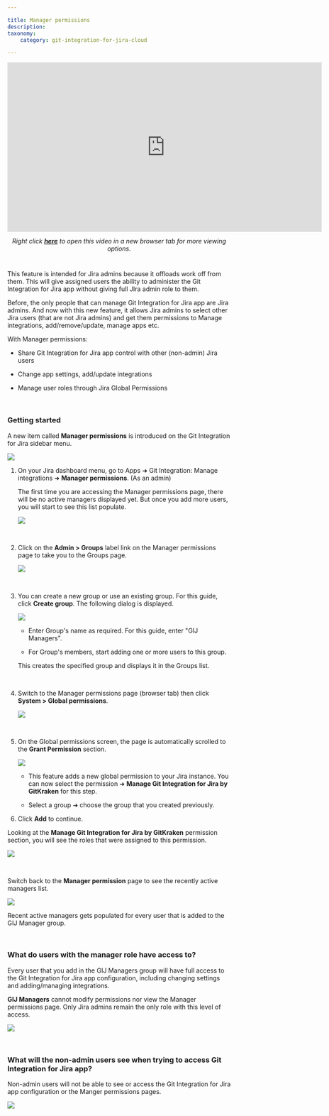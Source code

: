 ```yaml
---

title: Manager permissions
description:
taxonomy:
    category: git-integration-for-jira-cloud

---
```


<div class='embed-container embed-container--16-9'>
        <iframe width='709' height='382' src='https://www.youtube.com/embed/2tmWvRxj9Ls' frameborder='0' allowfullscreen ></iframe>
    </div>

<div align='center' style='margin-top:12px;margin-bottom:40px;'>
    <i>Right click <a href='https://www.youtube.com/watch?v=2tmWvRxj9Ls'><b>here</b></a> to open this video in a new browser tab for more viewing options.</i>
</div>

This feature is intended for Jira admins because it offloads work off from them. This will give assigned users the ability to administer the Git Integration for Jira app without giving full JIra admin role to them.

Before, the only people that can manage Git Integration for Jira app are Jira admins. And now with this new feature, it allows Jira admins to select other Jira users (that are not Jira admins) and get them permissions to Manage integrations, add/remove/update, manage apps etc.

With Manager permissions:

*   Share Git Integration for Jira app control with other (non-admin) Jira users

*   Change app settings, add/update integrations

*   Manage user roles through Jira Global Permissions

&nbsp;

### Getting started

A new item called **Manager permissions** is introduced on the Git Integration for Jira sidebar menu.

![](/wp-content/uploads/gij-gitserverdc-manager-permission-access-location.png)

1.  On your Jira dashboard menu, go to Apps ➜ Git Integration: Manage integrations ➜ **Manager permissions**. (As an admin)

    The first time you are accessing the Manager permissions page, there will be no active managers displayed yet. But once you add more users, you will start to see this list populate.

    ![](/wp-content/uploads/gij-gitserverdc-manage-permissions-admin-groups-sel.png)

    &nbsp;

2.  Click on the **Admin \> Groups** label link on the Manager permissions page to take you to the Groups page.

    ![](/wp-content/uploads/gij-gitserverdc-manager-permission-create-group.png)

    &nbsp;

3.  You can create a new group or use an existing group. For this guide, click **Create group**. The following dialog is displayed.

    ![](/wp-content/uploads/gij-gitserverdc-manager-permission-create-group-dlg.png)

    *   Enter Group's name as required. For this guide, enter "GIJ Managers".

    *   For Group's members, start adding one or more users to this group.

    This creates the specified group and displays it in the Groups list.

    &nbsp;

4.  Switch to the Manager permissions page (browser tab) then click **System \> Global permissions**.

    ![](/wp-content/uploads/gij-gitserverdc-manager-permission-sys-global-acl.png)
    
    &nbsp;

5.  On the Global permissions screen, the page is automatically scrolled to the **Grant Permission** section.

    ![](/wp-content/uploads/gij-gitserverdc-manager-permission-global-grant-permission.png)

    *   This feature adds a new global permission to your Jira instance. You can now select the permission ➜ **Manage Git Integration for Jira by GitKraken** for this step.

    *   Select a group ➜ choose the group that you created previously.
    
6.  Click **Add** to continue.

Looking at the **Manage Git Integration for Jira by GitKraken** permission section, you will see the roles that were assigned to this permission.

![](/wp-content/uploads/gij-gitserverdc-manager-permission-role-display.png)

&nbsp;

Switch back to the **Manager permission** page to see the recently active managers list.

![](/wp-content/uploads/gij-gitserverdc-manager-permission-active-user-list.png)

<div class="bbb-callout bbb--tip">
    <div class="irow">
    <div class="ilogobox">
        <span class="logoimg"></span>
    </div>
    <div class="imsgbox">
        Recent active managers gets populated for every user that is added to the GIJ Manager group.
    </div>
    </div>
</div>

&nbsp;

### What do users with the manager role have access to?

Every user that you add in the GIJ Managers group will have full access to the Git Integration for Jira app configuration, including changing settings and adding/managing integrations.

**GIJ Managers** cannot modify permissions nor view the Manager permissions page. Only Jira admins remain the only role with this level of access.

![](/wp-content/uploads/gij-gitserverdc-users-gij-manager-view-access.png)

&nbsp;

### What will the non-admin users see when trying to access Git Integration for Jira app?

Non-admin users will not be able to see or access the Git Integration for Jira app configuration or the Manger permissions pages.

![](/wp-content/uploads/gij-gtiserverdc-users-global-plain-user.png)


